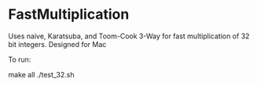FastMultiplication
=======================

Uses naive, Karatsuba, and Toom-Cook 3-Way for fast multiplication of 32 bit integers. Designed for Mac


To run:

make all
./test_32.sh
